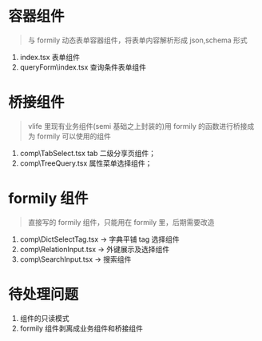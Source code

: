 # 容器组件

> 与 formily 动态表单容器组件，将表单内容解析形成 json,schema 形式

1. index.tsx 表单组件
2. queryForm\index.tsx 查询条件表单组件

# 桥接组件

> vlife 里现有业务组件(semi 基础之上封装的)用 formily 的函数进行桥接成为 formily 可以使用的组件

1. comp\TabSelect.tsx tab 二级分享页组件；
2. comp\TreeQuery.tsx 属性菜单选择组件；

# formily 组件

> 直接写的 formily 组件，只能用在 formily 里，后期需要改造

1. comp\DictSelectTag.tsx -> 字典平铺 tag 选择组件
2. comp\RelationInput.tsx -> 外键展示及选择组件
3. comp\SearchInput.tsx -> 搜索组件

# 待处理问题

1. 组件的只读模式
2. formily 组件剥离成业务组件和桥接组件
